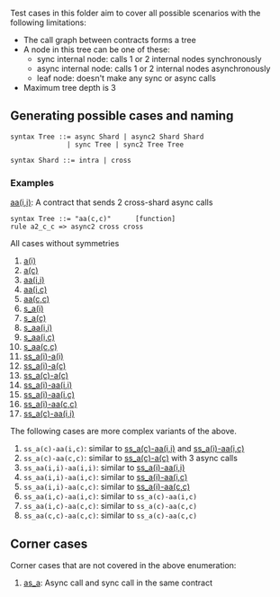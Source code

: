 
Test cases in this folder aim to cover all possible scenarios with the following limitations:

* The call graph between contracts forms a tree
* A node in this tree can be one of these:
  * sync internal node: calls 1 or 2 internal nodes synchronously
  * async internal node: calls 1 or 2 internal nodes asynchronously
  * leaf node: doesn't make any sync or async calls
* Maximum tree depth is 3

## Generating possible cases and naming 

```k
syntax Tree ::= async Shard | async2 Shard Shard 
              | sync Tree | sync2 Tree Tree

syntax Shard ::= intra | cross
```

### Examples

[aa(i,i)](aa(i,i).md): A contract that sends 2 cross-shard async calls

```k
syntax Tree ::= "aa(c,c)"      [function]
rule a2_c_c => async2 cross cross
```

All cases without symmetries

1. [a(i)](a(i).md)
2. [a(c)](a(c).md)
3. [aa(i,i)](aa(i,i).md)
4. [aa(i,c)](aa(i,c).md)
5. [aa(c,c)](aa(c,c).md)
6. [s_a(i)](s_a(i).md)
7. [s_a(c)](s_a(c).md)
8. [s_aa(i,i)](s_aa(i,i).md)
9. [s_aa(i,c)](s_aa(i,c).md)
10. [s_aa(c,c)](s_aa(c,c).md)
11. [ss_a(i)-a(i)](ss_a(i)-a(i).md)
12. [ss_a(i)-a(c)](ss_a(i)-a(c).md)
13. [ss_a(c)-a(c)](ss_a(c)-a(c).md)
14. [ss_a(i)-aa(i,i)](ss_a(i)-aa(i,i).md)
15. [ss_a(i)-aa(i,c)](ss_a(i)-aa(i,c).md)
16. [ss_a(i)-aa(c,c)](ss_a(i)-aa(c,c).md)
17. [ss_a(c)-aa(i,i)](ss_a(c)-aa(i,i).md)

The following cases are more complex variants of the above.

1. `ss_a(c)-aa(i,c)`: similar to [ss_a(c)-aa(i,i)](ss_a(c)-aa(i,i).md) and [ss_a(i)-aa(i,c)](ss_a(i)-aa(i,c).md)  
2. `ss_a(c)-aa(c,c)`: similar to [ss_a(c)-a(c)](ss_a(c)-a(c).md) with 3 async calls
3. `ss_aa(i,i)-aa(i,i)`: similar to [ss_a(i)-aa(i,i)](ss_a(i)-aa(i,i).md)
4. `ss_aa(i,i)-aa(i,c)`: similar to [ss_a(i)-aa(i,c)](ss_a(i)-aa(i,c).md)
5. `ss_aa(i,i)-aa(c,c)`: similar to [ss_a(i)-aa(c,c)](ss_a(i)-aa(c,c).md)
6. `ss_aa(i,c)-aa(i,c)`: similar to `ss_a(c)-aa(i,c)`
7. `ss_aa(i,c)-aa(c,c)`: similar to `ss_a(c)-aa(c,c)`
8. `ss_aa(c,c)-aa(c,c)`: similar to `ss_a(c)-aa(c,c)`

## Corner cases

Corner cases that are not covered in the above enumeration:

1. [as_a](as_a.md): Async call and sync call in the same contract